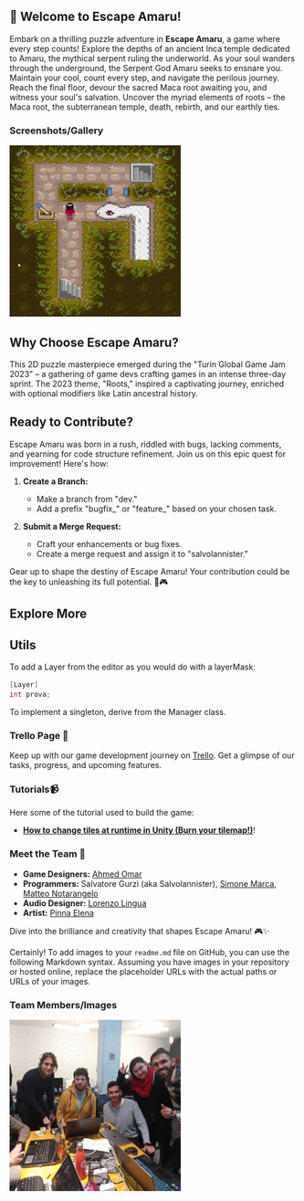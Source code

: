 ## 🐍 Welcome to Escape Amaru!

Embark on a thrilling puzzle adventure in **Escape Amaru**, a game where every step counts! Explore the depths of an ancient Inca temple dedicated to Amaru, the mythical serpent ruling the underworld. As your soul wanders through the underground, the Serpent God Amaru seeks to ensnare you. Maintain your cool, count every step, and navigate the perilous journey. Reach the final floor, devour the sacred Maca root awaiting you, and witness your soul's salvation. Uncover the myriad elements of roots – the Maca root, the subterranean temple, death, rebirth, and our earthly ties.

### Screenshots/Gallery

![Screenshot 1](Images/escape_amaru_1_small.jpg)



## Why Choose Escape Amaru?

This 2D puzzle masterpiece emerged during the "Turin Global Game Jam 2023" – a gathering of game devs crafting games in an intense three-day sprint. The 2023 theme, "Roots," inspired a captivating journey, enriched with optional modifiers like Latin ancestral history.

## Ready to Contribute?

Escape Amaru was born in a rush, riddled with bugs, lacking comments, and yearning for code structure refinement. Join us on this epic quest for improvement! Here's how:

1. **Create a Branch:**
   - Make a branch from "dev."
   - Add a prefix "bugfix_" or "feature_" based on your chosen task.

2. **Submit a Merge Request:**
   - Craft your enhancements or bug fixes.
   - Create a merge request and assign it to "salvolannister."

Gear up to shape the destiny of Escape Amaru! Your contribution could be the key to unleashing its full potential. 🚀🎮

## Explore More

## Utils
To add a Layer from the editor as you would do with a layerMask:
```csharp
[Layer]
int prova;
```
To implement a singleton, derive from the Manager<T> class.


### Trello Page 🚀
Keep up with our game development journey on [Trello](https://trello.com/invite/b/OARn4aKr/ATTI8184aeb3e87ef16beb69b01d568d772d7382DCCF/turingamejam). Get a glimpse of our tasks, progress, and upcoming features.

### Tutorials📹
Here some of the tutorial used to build the game:
-  [**How to change tiles at runtime in Unity (Burn your tilemap!)**](https://www.youtube.com/watch?v=hPsB6MiJPQY)!

### Meet the Team 🌟

- **Game Designers:** [Ahmed Omar](https://www.linkedin.com/in/ahmed-omar-8661a9193/)
- **Programmers:** Salvatore Gurzì (aka Salvolannister), [Simone Marca](https://www.linkedin.com/in/simone-marca-184a59100/), [Matteo Notarangelo](https://www.linkedin.com/in/mattnot/)
- **Audio Designer:** [Lorenzo Lingua](https://www.linkedin.com/in/lorenzo-lingua-68562b231/)
- **Artist:** [Pinna Elena](https://www.linkedin.com/in/elena-pinna-657638155/)

Dive into the brilliance and creativity that shapes Escape Amaru! 🎮✨


Certainly! To add images to your `readme.md` file on GitHub, you can use the following Markdown syntax. Assuming you have images in your repository or hosted online, replace the placeholder URLs with the actual paths or URLs of your images.


### Team Members/Images

![Group Image](Images/EscapeAmaruGroup_small.jpg)
